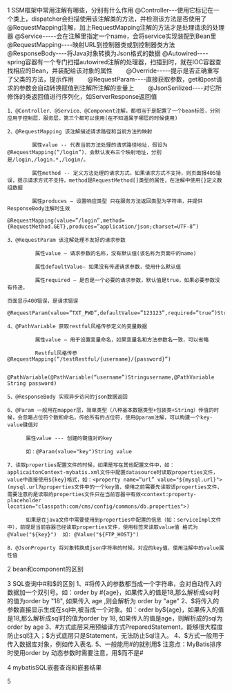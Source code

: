1 SSM框架中常用注解有哪些，分别有什么作用
    @Controller---使用它标记在一个类上，dispatcher会扫描使用该注解类的方法，并检测该方法是否使用了@RequestMapping注解，加上RequestMapping注解的方法才是处理请求的处理器
           @Service-----会在注解里指定一个name，会将service实现装配到Bean里
           @RequestMapping----映射URL到控制器类或到控制器类方法
           @ResponseBody----将Java对象转换为Json格式的数据
           @Autowired----spring容器有一个专门扫描autowired注解的处理器，扫描到时，就在IOC容器查找相应的Bean，并装配给该对象的属性
    　　@Override-----提示是否正确重写了父类的方法，提示作用
    　　@RequestParam----直接获取参数，get和post请求的参数会自动转换赋值到注解所注解的变量上
    　　@JsonSerilized----对它所修饰的类返回值进行序列化，如ServerResponse返回值
    
       
    1、@Controller、@Service、@Component注解，都相当于是配置了一个bean标签，分别应用于控制层，服务层，第三个都可以使用(在不知道属于哪层的时候使用)
    
    2、@RequestMapping 该注解描述请求路径和当前方法的映射
    
            属性value -- 代表当前方法处理的请求路径地址，假设为@RequestMapping(“/login”)，会默认发布三个映射地址，分别是/login,/login.*,/login/。
    
            属性method -- 定义方法处理的请求方式，如果请求方式不支持，则页面报405错误，提示请求方式不支持，method是RequestMethod[]类型的属性，在注解中使用{}定义数组数据
    
            属性produces – 设置响应类型 只在服务方法返回类型为字符串，并提供ResponseBody注解时生效
    
    @RequestMapping(value=”/login”,method={RequestMethod.GET},produces=”application/json;charset=UTF-8”)
    
    3、@RequestParam 该注解处理不友好的请求参数
    
             属性value – 请求参数的名称，没有默认值(该名称为页面中的name)
    
             属性defaultValue– 如果没有传递请求参数，使用什么默认值
    
             属性required – 是否是一个必要的请求参数，默认值是true，如果必要参数没有传递，
    
    页面显示400错误，是请求错误
    
    @RequestParam(value=”TXT_PWD”,defaultValue=”123123”,required=”true”)Stringpassword
    
    4、@PathVariable 获取restful风格传参定义的变量数据
    
             属性value – 用于设置变量命名，如果变量名和方法参数名一致，可以省略
    
             Restful风格传参 @RequestMapping(“/testRestful/{username}/{password}”)
    
         @PathVariable(@PathVariable(“username”)Stringusername,@PathVariable String password)
    
    5、@ResponseBody 实现异步访问的json数据返回
    
    6、@Param 一般用在mapper层，简单类型（八种基本数据类型+包装类+String）传值的时候，会忽略占位符个数和命名，传给所有的占位符，使用@param注解，可以构建一个key-value键值对
    
          属性value --- 创建的键值对的key
    
          如：@Param(value="key")String value
    
    7、读取properties配置文件的时候，如果是写在其他配置文件中，如：applicaitonContext-mybatis.xml文件中配置datasource时读取properties文件，value中直接使用${key}格式，如：<property name=“url” value="${mysql.url}">(mysql.url为properties文件中的一个key值，使用之前需要先读取该properties文件，需要注意的是读取的properties文件只在当前容器中有效<context:property-placeholder location="classpath:com/cms/config/commons/db.properties">)
    
          如果是在java文件中需要使用到properties中配置的信息（如：serviceImpl文件中），前提是当前容器已经读取properties文件，使用标签来读取value值 格式为 @Value("${key}")  如: @Value("${FTP_HOST}")
    
    8、@JsonProperty 将对象转换成json字符串的时候，对应的key值，使用注解中的value属性值

2 bean和component的区别

3 SQL查询中#和$的区别
    1、#将传入的参数都当成一个字符串，会对自动传入的数据加一个双引号。如：order by #{age}，如果传入的值是18,那么解析成sql时的值为order by "18", 如果传入 age ,则会解析为 order by  "age"
    2、$将传入的参数直接显示生成在sql中,被当成一个对象。如：order by${age}，如果传入的值是18,那么解析成sql时的值为order by 18,  如果传入的值是age，则解析成的sql为order by age
    3、#方式底层采用预编译方式PreparedStatement，能够很大程度防止sql注入；$方式底层只是Statement，无法防止Sql注入。
    4、$方式一般用于传入数据库对象，例如传入表名.
    5、一般能用#的就别用$  注意点：MyBatis排序时使用order by 动态参数时需要注意，用$而不是#

4 mybatisSQL嵌套查询和嵌套结果

5 